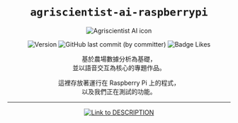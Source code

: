 <div align="center">

# `agriscientist-ai-raspberrypi`

<img src="https://firebasestorage.googleapis.com/v0/b/agriscientist-ai.appspot.com/o/assets%2Fimages%2F%E7%94%B0%E9%87%8E%E6%95%B8%E6%93%9A%E7%A7%91%E5%AD%B8%E5%AE%B6_%E5%B0%81%E9%9D%A2raspberrypi.webp?alt=media&token=c6f8a030-4be0-4f04-b3dd-c63d7966885a" alt="Agriscientist AI icon">

![Version](https://img.shields.io/badge/version-v1.0.1-white?style=for-the-badge&labelColor=21592d&color=183d20)
![GitHub last commit (by committer)](https://img.shields.io/github/last-commit/johnlin10/agriscientist-ai-raspberrypi?style=for-the-badge&labelColor=21592d&color=183d20)
![Badge Likes](https://img.shields.io/github/stars/johnlin10/agriscientist-ai-raspberrypi?style=for-the-badge&labelColor=21592d&color=183d20&logoColor=white&logo=Trustpilot)

基於農場數據分析為基礎，  
並以語音交互為核心的專題作品。  

這裡存放著運行在 Raspberry Pi 上的程式，  
以及我們正在測試的功能。

-----

[Link to DESCRIPTION]:https://img.shields.io/badge/程式說明_>-3f3f3f?style=for-the-badge

[DESCRIPTION Link]: /DESCRIPTION.md

[![Link to DESCRIPTION]][DESCRIPTION Link]

</div>
